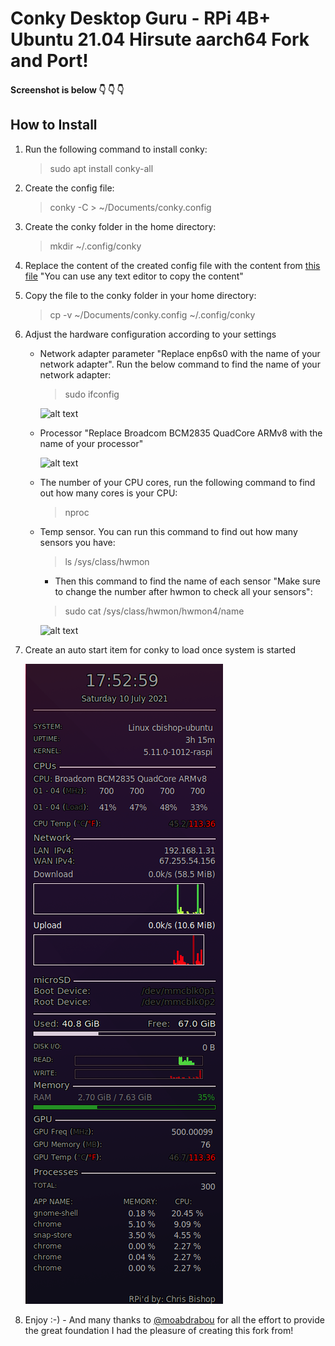 # Conky Desktop Guru - RPi 4B+ Ubuntu 21.04 Hirsute aarch64 Fork and Port!
#### Screenshot is below :point_down: :point_down: :point_down:
## How to Install
   1. Run the following command to install conky:
      > sudo apt install conky-all
   2. Create the config file:
      > conky -C > ~/Documents/conky.config
   3. Create the conky folder in the home directory:
      > mkdir ~/.config/conky
   4. Replace the content of the created config file with the content from [this file](https://github.com/chris-bishop/Conky_Desktop_Guru/blob/main/conky.conf) "You can use any text editor to copy the content"
   5. Copy the file to the conky folder in your home directory:
      > cp -v ~/Documents/conky.config ~/.config/conky
   6. Adjust the hardware configuration according to your settings
      - Network adapter parameter "Replace enp6s0 with the name of your network adapter". Run the below command to find the name of your network adapter:
         > sudo ifconfig

           ![alt text](https://github.com/chris-bishop/Conky_Desktop_Guru/blob/main/Lan.png?raw=true)
      - Processor "Replace Broadcom BCM2835 QuadCore ARMv8 with the name of your processor" 

           ![alt text](https://github.com/chris-bishop/Conky_Desktop_Guru/blob/main/Processor.png?raw=true)

      - The number of your CPU cores, run the following command to find out how many cores is your CPU:
         > nproc
      - Temp sensor. You can run this command to find out how many sensors you have:
         > ls /sys/class/hwmon
        - Then this command to find the name of each sensor "Make sure to change the number after hwmon to check all your sensors":
         > sudo cat /sys/class/hwmon/hwmon4/name

           ![alt text](https://github.com/chris-bishop/Conky_Desktop_Guru/blob/main/Sensors.png?raw=true)

   7. Create an auto start item for conky to load once system is started
   
         ![alt text](https://github.com/chris-bishop/Conky_Desktop_Guru/blob/main/DesktopGuru.png?raw=true)

   8. Enjoy :-) - And many thanks to [@moabdrabou](https://github.com/moabdrabou/Conky_Desktop_Guru/) for all the effort to provide the great foundation I had the pleasure of creating this fork from!


